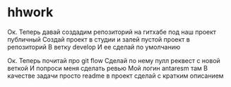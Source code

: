 # hhwork
Ок. Теперь давай создадим репозиторий на гитхабе под наш проект публичный
Создай проект в студии и залей пустой проект в репозиторий
В ветку develop
И ее сделай по умолчанию


Ок. Теперь почитай про git flow
Сделай по нему пулл реквест с новой веткой
И попроси меня сделать ревью
Мой логин antaresm там
В качестве задачи просто readme в проект сделай с кратким описанием
